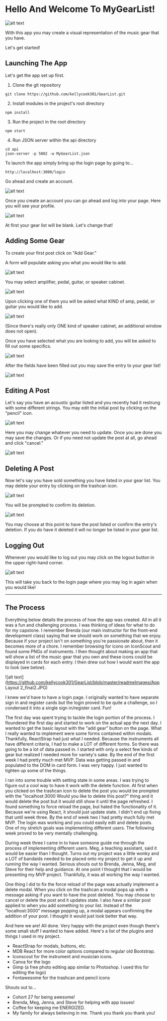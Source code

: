 
# Hello And Welcome To MyGearList!

![alt text](https://github.com/kellycook301/GearList/blob/master/readmeImages/MGLLogo.png)

With this app you may create a visual representation of the music gear that you have.

Let's get started!

## Launching The App

Let's get the app set up first.

1. Clone the git repository
```
git clone https://github.com/kellycook301/GearList.git
```

2. Install modules in the project's root directory 
```
npm install
```

3. Run the project in the root directory
```
npm start
```

4. Run JSON server within the api directory
```
cd api 
json-server -p 5002 -w MyGearList.json
```

To launch the app simply bring up the login page by going to...
```
http://localhost:3000/login
```
Go ahead and create an account. 

![alt text](https://github.com/kellycook301/GearList/blob/master/readmeImages/BestNewRegister.png)

Once you create an account you can go ahead and log into your page.
Here you will see your profile. 

![alt text](https://github.com/kellycook301/GearList/blob/master/readmeImages/NewMainPage.png)

At first your gear list will be blank. Let's change that!

## Adding Some Gear
To create your first post click on "Add Gear." 

A form will populate asking you what you would like to add. 

![alt text](https://github.com/kellycook301/GearList/blob/master/readmeImages/NewAdd_Gear.png)

You may select amplifier, pedal, guitar, or speaker cabinet. 

![alt text](https://github.com/kellycook301/GearList/blob/master/readmeImages/BestNewWhat_Would_You1.png)

Upon clicking one of them you will be asked what KIND of amp, pedal, or guitar you would like to add.

![alt text](https://github.com/kellycook301/GearList/blob/master/readmeImages/BestNewWhat_Would_You2.png)

(Since there's really only ONE kind of speaker cabinet, an additional window does not open). 

Once you have selected what you are looking to add, you will be asked to fill out some specifics. 

![alt text](https://github.com/kellycook301/GearList/blob/master/readmeImages/BestNewestFeatures.png)

After the fields have been filled out you may save the entry to your gear list!

![alt text](https://github.com/kellycook301/GearList/blob/master/readmeImages/Newest_Post_On_Screen.png)

## Editing A Post
Let's say you have an acoustic guitar listed and you recently had it restrung with some different strings. You may edit the initial post by clicking on the "pencil" icon.

![alt text](https://github.com/kellycook301/GearList/blob/master/readmeImages/NewClick_To_Edit.png)

Here you may change whatever you need to update. Once you are done you may save the changes. Or if you need not update the post at all, go ahead and click "cancel."

![alt text](https://github.com/kellycook301/GearList/blob/master/readmeImages/Edited_Post.png)

## Deleting A Post
Now let's say you have sold something you have listed in your gear list. You may delete your entry by clicking on the trashcan icon. 

![alt text](https://github.com/kellycook301/GearList/blob/master/readmeImages/NewClick_To_Delete.png)

You will be prompted to confirm its deletion. 

![alt text](https://github.com/kellycook301/GearList/blob/master/readmeImages/BestNewestRUSure.png)

You may choose at this point to have the post listed or confirm the entry's deletion. If you do have it deleted it will no longer be listed in your gear list.

## Logging Out
Whenever you would like to log out you may click on the logout button in the upper right-hand corner. 

![alt text](https://github.com/kellycook301/GearList/blob/master/readmeImages/BestNewLogout.png)

This will take you back to the login page where you may log in again when you would like!

------

## The Process
Everything below details the process of how the app was created. All in all it was a fun and challenging process. I was thinking of ideas for what to do for my capstone. I remember Brenda (our main instructor for the front-end development class) saying that we should work on something that we enjoy. Because if your project isn't on something you're passionate about, then it becomes more of a chore. I remember browsing for icons on IconScout and found some PNGs of instruments. I then thought about making an app that will show a list of the music gear that you own and these icons could be displayed in cards for each entry. I then drew out how I would want the app to look (see below).

![alt text](https://github.com/kellycook301/GearList/blob/master/readmeImages/App Layout 2_final2.JPG)

I knew we'd have to have a login page. I originally wanted to have separate sign in and register cards but the login proved to be quite a challenge, so I condensed it into a single sign in/register card. Fun!

The first day was spent trying to tackle the login portion of the process. I floundered the first day and started to work on the actual app the next day. I wanted to get the basic layout with the "add gear" button on the page. What I really wanted to implement were some forms contained within modals. Thankfully, ReactStrap had just what I needed. Because the instruments all have different criteria, I had to make a LOT of different forms. So there was going to be a lot of data passed in. I started with only a select few kinds of gear but realized I needed more for variety's sake. By the end of the first week I had pretty much met MVP. Data was getting passed in and populated to the DOM in card form. I was very happy. I just wanted to tighten up some of the things.

I ran into some trouble with setting state in some areas. I was trying to figure out a cool way to have it work with the delete function. At first when you clicked on the trashcan icon to delete the post you would be prompted with the "localhost:3000 Would you like to delete this post?" thing and it would delete the post but it would still show it until the page refreshed. I found something to force reload the page, but hated the functionality of it. Because we're using React, it should just update state. I didn't end up fixing that until week three. By the end of week two I had pretty much fully met MVP. The login was working and you could easily edit and delete posts. One of my stretch goals was implementing different users. The following week proved to be very mentally challenging.

During week three I came in to have someone guide me through the process of implementing different users. Meg, a teaching assistant, said it would be easier than I thought. Turns out my project was a little wonky and a LOT of bandaids needed to be placed onto my project to get it up and running the way I wanted. Serious shouts out to Brenda, Jenna, Meg, and Steve for their help and guidance. At one point I thought that I would be presenting my MVP project. Thankfully, it was all working the way I wanted.

One thing I did to fix the force reload of the page was actually implement a delete modal. When you click on the trashcan a modal pops up with a message asking if you want to have the post deleted. You may choose to cancel or delete the post and it updates state. I also have a similar post applied to when you add something to your list. Instead of the "localhost:3000" message popping up, a modal appears confirming the addition of your post. I thought it would just look better that way.

And here we are! All done. Very happy with the project even though there's some small stuff I wanted to have added. Here's a list of the plugins and things I used in my project.

* ReactStrap for modals, buttons, etc.
* MDB React for more color options compared to regular old Bootstrap.
* Iconscout for the instrument and musician icons.
* Canva for the logo
* Gimp (a free photo editing app similar to Photoshop. I used this for editing the logo)
* Fontawesome for the trashcan and pencil icons

Shouts out to...
* Cohort 27 for being awesome!
* Brenda, Meg, Jenna, and Steve for helping with app issues!
* Coffee for keeping me ENERGIZED.
* My family for always believing in me. Thank you thank you thank you!
